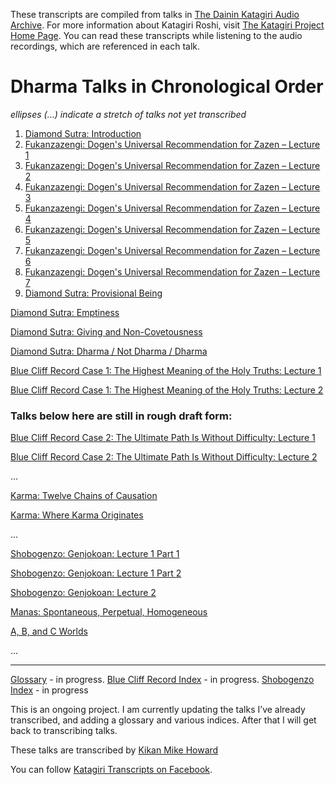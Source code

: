 These transcripts are compiled from talks in [The Dainin Katagiri Audio Archive](http://www.mnzencenter.org/katagiri_talks.php). For more information about Katagiri Roshi, visit [The Katagiri Project Home Page](http://www.mnzencenter.org/katagiri/). You can read these transcripts while listening to the audio recordings, which are referenced in each talk. 

# Dharma Talks in Chronological Order

*ellipses (...) indicate a stretch of talks not yet transcribed*

1. [Diamond Sutra: Introduction](1979-05-09-Diamond-Sutra-Introduction#0)
1. [Fukanzazengi: Dogen's Universal Recommendation for Zazen – Lecture 1](1979-06-09-Fukanzazengi-Lecture1#0)
1. [Fukanzazengi: Dogen's Universal Recommendation for Zazen – Lecture 2](1979-06-10-Fukanzazengi-Lecture2#0)
1. [Fukanzazengi: Dogen's Universal Recommendation for Zazen – Lecture 3](1979-06-11-Fukanzazengi-Lecture3#0)
1. [Fukanzazengi: Dogen's Universal Recommendation for Zazen – Lecture 4](1979-06-12-Fukanzazengi-Lecture4#0)
1. [Fukanzazengi: Dogen's Universal Recommendation for Zazen – Lecture 5](1979-06-13-Fukanzazengi-Lecture5#0)
1. [Fukanzazengi: Dogen's Universal Recommendation for Zazen – Lecture 6](1979-06-14-Fukanzazengi-Lecture6#0)
1. [Fukanzazengi: Dogen's Universal Recommendation for Zazen – Lecture 7](1979-06-15-Fukanzazengi-Lecture7#0)
1. [Diamond Sutra: Provisional Being](1979-07-25-Diamond-Sutra-Provisional-Being#0)

[Diamond Sutra: Emptiness](1979-08-01-Diamond-Sutra-Emptiness#0)

[Diamond Sutra: Giving and Non-Covetousness](1979-08-08-Diamond-Sutra-Giving-and-Non-Covetousness#0)

[Diamond Sutra: Dharma / Not Dharma / Dharma](1979-08-15-Diamond-Sutra-Dharma-Not-Dharma-Dharma#0)

[Blue Cliff Record Case 1: The Highest Meaning of the Holy Truths: Lecture 1](1979-11-17-BlueCliffRecordCase1Lecture1#0)

[Blue Cliff Record Case 1: The Highest Meaning of the Holy Truths: Lecture 2](1979-11-18-BlueCliffRecordCase1Lecture2#0)

### Talks below here are still in rough draft form:

[Blue Cliff Record Case 2: The Ultimate Path Is Without Difficulty: Lecture 1](1980-01-19-BlueCliffRecordCase2Lecture1#0)

[Blue Cliff Record Case 2: The Ultimate Path Is Without Difficulty: Lecture 2](1980-01-20-BlueCliffRecordCase2Lecture2#0)

...

[Karma: Twelve Chains of Causation](1980-07-01-Karma-TwelveChainsOfCausation#0)

[Karma: Where Karma Originates](1980-07-02-Karma-WhereKarmaOriginates#0)

...

[Shobogenzo: Genjokoan: Lecture 1 Part 1](1987-06-06-Shobogenzo-Genjokoan-Lecture1-Part1#0)

[Shobogenzo: Genjokoan: Lecture 1 Part 2](1987-06-06-Shobogenzo-Genjokoan-Lecture1-Part2#0)

[Shobogenzo: Genjokoan: Lecture 2](1987-06-07-Shobogenzo-Genjokoan-Lecture2#0)

[Manas: Spontaneous, Perpetual, Homogeneous](1987-06-20-Manas#0)

[A, B, and C Worlds](1987-06-27-A-B-and-C-Worlds#0)

... 

-------

[Glossary](glossary) - in progress.
[Blue Cliff Record Index](BCR) - in progress.
[Shobogenzo Index](shobogenzo) - in progress

This is an ongoing project. I am currently updating the talks I’ve already transcribed, and adding a glossary and various indices. After that I will get back to transcribing talks.

These talks are transcribed by [Kikan Mike Howard](mailto:michaelhoward@mac.com)

You can follow [Katagiri Transcripts on Facebook](https://www.facebook.com/KatagiriTranscripts).
